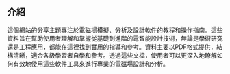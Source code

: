 介紹
---
這個網站的分享主題專注於電磁場模擬、分析及設計軟件的教程和操作指南。這些資料旨在幫助使用者理解和掌握從基礎到進階的電智能設計技術，無論是學術研究還是工程應用，都能在這裡找到實用的指導和參考。資料主要以PDF格式提供，結構清晰，適合各級學習者自學和參考。透過這些文檔，使用者可以更深入地瞭解如何有效地使用這些軟件工具來進行專業的電磁場設計和分析。